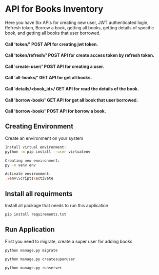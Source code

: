 # API for Books Inventory


Here you have Six APIs for creating new user, JWT authenticated login, Refresh token, Borrow a book, getting all books, getting details of specific book, and getting all books that user borrowed.
#### Call 'token/' POST API for creating jwt token.
#### Call 'token/refresh/' POST API for create access token by refresh token.
#### Call 'create-user/' POST API for creating a user.
#### Call 'all-books/' GET API for get all books.
#### Call 'details/<book_id>/ GET API for read the details of the book.
#### Call 'borrow-book/' GET API for get all book that user borrowed.
#### Call 'borrow-book/' POST API for borrow a book.

## Creating Environment

Create an environment on your system

```bash
Install virtual environment:
python -m pip install --user virtualenv

Creating new environment:
py -m venv env

Activate environment:
.\env\Scripts\activate
```

## Install all requirments

Install all package that needs to run this application

```bash
pip install requirements.txt 
```

## Run Application
First you need to migrate, create a super user for adding books

```bash
python manage.py migrate

python manage.py createsuperuser

python manage.py runserver

```